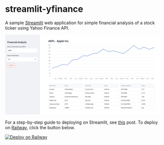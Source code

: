 # streamlit-yfinance
A sample [Streamlit](https://streamlit.io/) web application for simple financial analysis of a stock ticker using Yahoo Finance API.

![streamlit-yfinance](./streamlit-yfinance.png)

For a step-by-step guide to deploying on Streamlit, see [this](https://alphasec.io/stock-financial-analysis-with-streamlit-and-yfinance-api/) post. To deploy on [Railway](https://railway.app/?referralCode=alphasec), click the button below.

[![Deploy on Railway](https://railway.app/button.svg)](https://railway.app/new/template/3D37W6?referralCode=alphasec)
